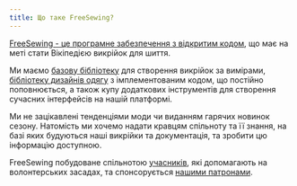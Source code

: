 ```yaml
---
title: Що таке FreeSewing?
---
```


[FreeSewing - це програмне забезпечення з відкритим кодом](https://github.com/freesewing/), що має на меті стати Вікіпедією викрійок для шиття.

Ми маємо [базову бібліотеку](https://www.npmjs.com/package/@freesewing/core) для створення викрійок за вимірами, [бібліотеку дизайнів одягу](/designs/) з імплементованим кодом, що постійно поповнюється, а також купу додаткових інструментів для створення сучасних інтерфейсів на нашій платформі.

Ми не зацікавлені тенденціями моди чи виданням гарячих новинок сезону. Натомість ми хочемо надати кравцям спільноту та її знання, на базі яких будуються наші викрійки та документація, та зробити цю інформацію доступною.

FreeSewing побудоване спільнотою [учасників](/community/who/contributors/), які допомагають на волонтерських засадах, та спонсорується [нашими патронами](/community/who/patrons/).
